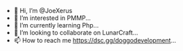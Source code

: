 - 👋 Hi, I’m @JoeXerus
- 👀 I’m interested in PMMP...
- 🌱 I’m currently learning Php...
- 💞️ I’m looking to collaborate on LunarCraft...
- 📫 How to reach me https://dsc.gg/doggodevelopment...

<!---
JoeXerus/JoeXerus is a ✨ special ✨ repository because its `README.md` (this file) appears on your GitHub profile.
You can click the Preview link to take a look at your changes.
--->
